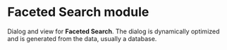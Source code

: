 # Faceted Search module

Dialog and view for **Faceted Search**.
The dialog is dynamically optimized and is generated from the data, usually a database.
